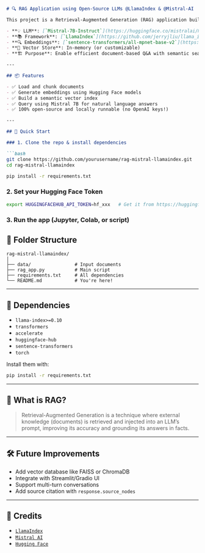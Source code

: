 ````markdown
# 🔍 RAG Application using Open-Source LLMs @LlamaIndex & @Mistral-AI

This project is a Retrieval-Augmented Generation (RAG) application built entirely using open-source components:

- **💡 LLM**: [`Mistral-7B-Instruct`](https://huggingface.co/mistralai/Mistral-7B-Instruct-v0.1) by [Mistral AI](https://mistral.ai)
- **📚 Framework**: [`LlamaIndex`](https://github.com/jerryjliu/llama_index)
- **🔍 Embeddings**: [`sentence-transformers/all-mpnet-base-v2`](https://huggingface.co/sentence-transformers/all-mpnet-base-v2)
- **📁 Vector Store**: In-memory (or customizable)
- **🏗 Purpose**: Enable efficient document-based Q&A with semantic search and generative answers

---

## 📦 Features

- ✅ Load and chunk documents
- ✅ Generate embeddings using Hugging Face models
- ✅ Build a semantic vector index
- ✅ Query using Mistral 7B for natural language answers
- ✅ 100% open-source and locally runnable (no OpenAI keys!)

---

## 🚀 Quick Start

### 1. Clone the repo & install dependencies

```bash
git clone https://github.com/yourusername/rag-mistral-llamaindex.git
cd rag-mistral-llamaindex

pip install -r requirements.txt
````

### 2. Set your Hugging Face Token

```bash
export HUGGINGFACEHUB_API_TOKEN=hf_xxx   # Get it from https://huggingface.co/settings/tokens
```

### 3. Run the app (Jupyter, Colab, or script)

## 📁 Folder Structure

```
rag-mistral-llamaindex/
│
├── data/                # Input documents
├── rag_app.py           # Main script
├── requirements.txt     # All dependencies
└── README.md            # You're here!
```

---

## 📌 Dependencies

* `llama-index>=0.10`
* `transformers`
* `accelerate`
* `huggingface-hub`
* `sentence-transformers`
* `torch`

Install them with:

```bash
pip install -r requirements.txt
```

---

## 🧠 What is RAG?

> Retrieval-Augmented Generation is a technique where external knowledge (documents) is retrieved and injected into an LLM’s prompt, improving its accuracy and grounding its answers in facts.

---

## 🛠 Future Improvements

* Add vector database like FAISS or ChromaDB
* Integrate with Streamlit/Gradio UI
* Support multi-turn conversations
* Add source citation with `response.source_nodes`

---
## 🙌 Credits

* [`LlamaIndex`](https://github.com/jerryjliu/llama_index)
* [`Mistral AI`](https://huggingface.co/mistralai)
* [`Hugging Face`](https://huggingface.co/)
